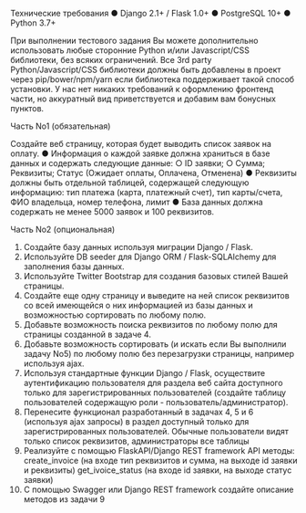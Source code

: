 Технические требования
● Django 2.1+ / Flask 1.0+
● PostgreSQL 10+
● Python 3.7+


При выполнении тестового задания Вы можете дополнительно использовать любые
сторонние Python и/или Javascript/CSS библиотеки, без всяких ограничений. Все 3rd
party Python/Javascript/CSS библиотеки должны быть добавлены в проект через
pip/bower/npm/yarn если библиотека поддерживает такой способ установки. У нас
нет никаких требований к оформлению фронтенд части, но аккуратный вид
приветствуется и добавим вам бонусных пунктов.

Часть No1 (обязательная)

Создайте веб страницу, которая будет выводить список заявок на оплату.
● Информация о каждой заявке должна храниться в базе данных и
содержать следующие данные:
○ ID заявки;
○ Сумма;
Реквизиты;
Статус (Ожидает оплаты, Оплачена, Отменена)
● Реквизиты должны быть отдельной таблицей, содержащей следующую информацию: тип платежа (карта, платежный счет), тип карты/счета, ФИО владельца, номер телефона, лимит
● База данных должна содержать не менее 5000 заявок и 100 реквизитов.


Часть No2 (опциональная)
1. Создайте базу данных используя миграции Django / Flask.
2. Используйте DB seeder для Django ORM / Flask-SQLAlchemy для заполнения
базы данных.
3. Используйте Twitter Bootstrap для создания базовых стилей Вашей страницы.
4. Создайте еще одну страницу и выведите на ней список реквизитов со всей
имеющейся о них информацией из базы данных и возможностью
сортировать по любому полю.
5. Добавьте возможность поиска реквизитов по любому полю для страницы
созданной в задаче 4.
6. Добавьте возможность сортировать (и искать если Вы выполнили задачу No5)
по любому полю без перезагрузки страницы, например используя ajax.
7. Используя стандартные функции Django / Flask, осуществите аутентификацию
пользователя для раздела веб сайта доступного только для
зарегистрированных пользователей (создайте таблицу пользователей содержащую роли - пользователь/администратор).
8. Перенесите функционал разработанный в задачах 4, 5 и 6 (используя ajax
запросы) в раздел доступный только для зарегистрированных пользователей. Обычные пользователи видят только список реквизитов, администраторы все таблицы
9. Реализуйте с помощью FlaskAPI/Django REST framework API методы:
	create_invoice (на входе тип реквизитов и сумма, на выходе id заявки и реквизиты)
	get_ivoice_status (на входе id заявки, на выходе статус заявки)
10. С помощью Swagger или Django REST framework создайте описание методов из задачи 9
